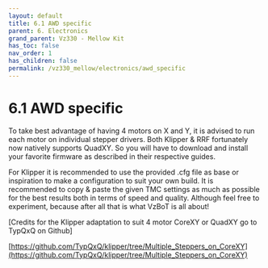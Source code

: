 ```yaml
---
layout: default
title: 6.1 AWD specific
parent: 6. Electronics
grand_parent: Vz330 - Mellow Kit
has_toc: false
nav_order: 1
has_children: false
permalink: /vz330_mellow/electronics/awd_specific
---
```


# 6.1 AWD specific

To take best advantage of having 4 motors on X and Y, it is advised to run each motor on individual stepper drivers. Both Klipper & RRF fortunately now natively supports QuadXY. So you will have to download and install your favorite firmware as described in their respective guides.

For Klipper it is recommended to use the provided .cfg file as base or inspiration to make a configuration to suit your own build. It is recommended to copy & paste the given TMC settings as much as possible for the best results both in terms of speed and quality. Although feel free to experiment, because after all that is what VzBoT is all about!

[Credits for the Klipper adaptation to suit 4 motor CoreXY or QuadXY go to TypQxQ on Github]

[https://github.com/TypQxQ/klipper/tree/Multiple_Steppers_on_CoreXY](https://github.com/TypQxQ/klipper/tree/Multiple_Steppers_on_CoreXY)
